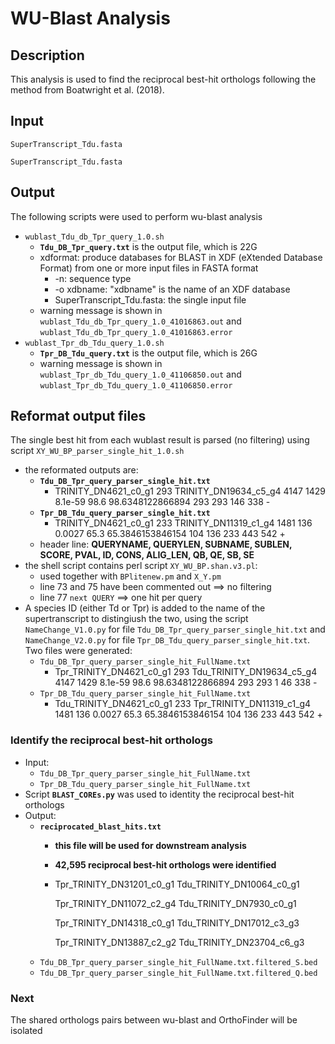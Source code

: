 # WU-Blast Analysis
## Description
This analysis is used to find the reciprocal best-hit orthologs following the method from Boatwright et al. (2018). 
## Input
`SuperTranscript_Tdu.fasta`

`SuperTranscript_Tdu.fasta`
## Output
The following scripts were used to perform wu-blast analysis
- `wublast_Tdu_db_Tpr_query_1.0.sh`
  - **`Tdu_DB_Tpr_query.txt`** is the output file, which is 22G
  - xdformat: produce databases for BLAST in XDF (eXtended Database Format) from one or more input files in FASTA format
    - -n: sequence type
    - -o xdbname: "xdbname" is the name of an XDF database
    - SuperTranscript_Tdu.fasta: the single input file
  - warning message is shown in `wublast_Tdu_db_Tpr_query_1.0_41016863.out` and `wublast_Tdu_db_Tpr_query_1.0_41016863.error`
- `wublast_Tpr_db_Tdu_query_1.0.sh`
  - **`Tpr_DB_Tdu_query.txt`** is the output file, which is 26G
  - warning message is shown in `wublast_Tpr_db_Tdu_query_1.0_41106850.out` and `wublast_Tpr_db_Tdu_query_1.0_41106850.error`

## Reformat output files
The single best hit from each wublast result is parsed (no filtering) using script `XY_WU_BP_parser_single_hit_1.0.sh`
- the reformated outputs are:
  - **`Tdu_DB_Tpr_query_parser_single_hit.txt`**
    - TRINITY_DN4621_c0_g1	293	TRINITY_DN19634_c5_g4	4147	1429	8.1e-59	98.6	98.6348122866894	293	293	146	338	-
  - **`Tpr_DB_Tdu_query_parser_single_hit.txt`**
    - TRINITY_DN4621_c0_g1	233	TRINITY_DN11319_c1_g4	1481	136	0.0027	65.3	65.3846153846154	104	136	233	443	542	+
  - header line: **QUERYNAME, QUERYLEN, SUBNAME, SUBLEN, SCORE, PVAL, ID, CONS, ALIG_LEN, QB, QE, SB, SE**
- the shell script contains perl script `XY_WU_BP.shan.v3.pl`:
  - used together with `BPlitenew.pm` and `X_Y.pm`
  - line 73 and 75 have been commented out ==> no filtering
  - line 77 `next QUERY` ==> one hit per query
- A species ID (either Td or Tpr) is added to the name of the supertranscript to distingiush the two, using the script `NameChange_V1.0.py` for file `Tdu_DB_Tpr_query_parser_single_hit.txt` and `NameChange_V2.0.py` for file `Tpr_DB_Tdu_query_parser_single_hit.txt`. Two files were generated:
  - `Tdu_DB_Tpr_query_parser_single_hit_FullName.txt`
    - Tpr_TRINITY_DN4621_c0_g1        293     Tdu_TRINITY_DN19634_c5_g4       4147    1429    8.1e-59 98.6    98.6348122866894        293     293     1       46      338     -
  - `Tpr_DB_Tdu_query_parser_single_hit_FullName.txt`
    - Tdu_TRINITY_DN4621_c0_g1        233     Tpr_TRINITY_DN11319_c1_g4       1481    136     0.0027  65.3    65.3846153846154        104     136     233     443     542     +

### Identify the reciprocal best-hit orthologs
- Input:
  - `Tdu_DB_Tpr_query_parser_single_hit_FullName.txt`
  - `Tpr_DB_Tdu_query_parser_single_hit_FullName.txt`
- Script **`BLAST_COREs.py`** was used to identity the reciprocal best-hit orthologs
- Output:
  - **`reciprocated_blast_hits.txt`**
    - **this file will be used for downstream analysis**
    - **42,595 reciprocal best-hit orthologs were identified**
    - Tpr_TRINITY_DN31201_c0_g1       Tdu_TRINITY_DN10064_c0_g1
    
      Tpr_TRINITY_DN11072_c2_g4       Tdu_TRINITY_DN7930_c0_g1
      
      Tpr_TRINITY_DN14318_c0_g1       Tdu_TRINITY_DN17012_c3_g3
      
      Tpr_TRINITY_DN13887_c2_g2       Tdu_TRINITY_DN23704_c6_g3
  - `Tdu_DB_Tpr_query_parser_single_hit_FullName.txt.filtered_S.bed`
  - `Tdu_DB_Tpr_query_parser_single_hit_FullName.txt.filtered_Q.bed`
  
### Next
The shared orthologs pairs between wu-blast and OrthoFinder will be isolated
